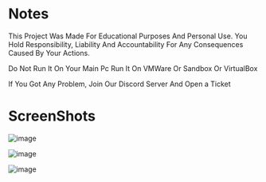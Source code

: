 # Notes

This Project Was Made For Educational Purposes And Personal Use. You Hold Responsibility, Liability And Accountability For Any Consequences Caused By Your Actions.

Do Not Run It On Your Main Pc Run It On VMWare Or Sandbox Or VirtualBox

If You Got Any Problem, Join Our Discord Server And Open a Ticket

# ScreenShots

![image](https://github.com/user-attachments/assets/7bd260b1-d2d5-43bc-962e-707655f41be4)

![image](https://github.com/user-attachments/assets/3321451c-fc9f-4a11-af38-825c933626ed)

![image](https://github.com/user-attachments/assets/32d7970b-5886-4af6-8c44-2f4ea80851d3)

